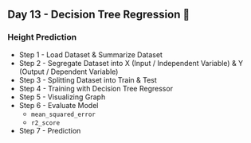 ## Day 13 - Decision Tree Regression 📏

### Height Prediction 

- Step 1 - Load Dataset & Summarize Dataset
- Step 2 - Segregate Dataset into X (Input / Independent Variable) & Y (Output / Dependent Variable)
- Step 3 - Splitting Dataset into Train & Test
- Step 4 - Training with Decision Tree Regressor
- Step 5 - Visualizing Graph
- Step 6 - Evaluate Model
  - ```mean_squared_error```
  - ```r2_score```
- Step 7 - Prediction



